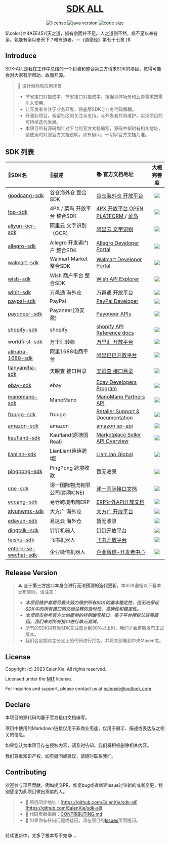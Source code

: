 <div align="center">
<h1 align="center"><a href="https://github.com/ealenxie/sdk-all" target="_blank">SDK ALL</a></h1>

![license](https://img.shields.io/github/license/ealenxie/sdk-all)
![java version](https://img.shields.io/badge/JAVA-1.8+-green.svg)
![code size](https://img.shields.io/github/languages/code-size/ealenxie/sdk-all)
</div>

$\color{＃4AEE45}{天之道，损有余而补不足。人之道则不然，损不足以奉有余。孰能有余以奉天下？唯有道者。--《道德经》第七十七章 }$

## Introduce

SDK-ALL是我在工作中总结的一个封装和整合第三方请求SDK的项目，觉得可能会对大家有所帮助，故而开源。

> 💾 设计目标和应用场景
>
> - 节省接口对接成本，节省接口对接成本，根据具体场景和业务需求按需引入使用。
> - 让开发者专注于业务开发，将底层SDK与业务代码解耦。
> - 开源此项目，希望社区的关注与支持，与开发者共同维护，实现项目的可持续迭代发展。
> - 本项目所有源码均针对平台的官方文档编写，源码中都附有相关地址，请使用时对照官方文档说明，如有疑问，一切以官方文档为准。

## SDK 列表

| 📁SDK名                                                                                       | 📝描述                | 📚 官方文档地址                                                                                                          |                       大概完善度                       |
|:---------------------------------------------------------------------------------------------|:--------------------|:-------------------------------------------------------------------------------------------------------------------|:-------------------------------------------------:|
| [goodcang-sdk](https://github.com/EalenXie/sdk-all/tree/main/goodcang-sdk)                   | 谷仓海外仓 整合SDK         | [谷仓海外仓 开放平台](https://open.goodcang.com/docs_api/practice)                                                          | ![](https://img.shields.io/badge/-98%25-blue.svg) |
| [fop-sdk](https://github.com/EalenXie/sdk-all/tree/main/fop-sdk)                             | 4PX / 菜鸟 开放平台 整合SDK | [4PX 开放平台 OPEN PLATFORM ](http://open.4px.com/apiInfo/api) / [菜鸟](https://open.gfn.cainiao.com/apiInfo/api)        | ![](https://img.shields.io/badge/-90%25-blue.svg) |
| [aliyun-ocr-sdk](https://github.com/EalenXie/sdk-all/tree/main/aliyun-ocr-sdk)               | 阿里云 文字识别（OCR）       | [阿里云 文字识别](https://help.aliyun.com/product/252763.html)                                                            | ![](https://img.shields.io/badge/-83%25-blue.svg) |
| [allegro-sdk](https://github.com/EalenXie/sdk-all/tree/main/allegro-sdk)                     | Allegro 开发者门户 整合SDK | [Allegro Developer Portal](https://developer.allegro.pl/documentation)                                             | ![](https://img.shields.io/badge/-96%25-blue.svg) |
| [walmart-sdk](https://github.com/EalenXie/sdk-all/tree/main/walmart-sdk)                     | Walmart Market整合SDK | [Walmart Developer Portal](https://developer.walmart.com)                                                          | ![](https://img.shields.io/badge/-90%25-blue.svg) |
| [wish-sdk](https://github.com/EalenXie/sdk-all/tree/main/wish-sdk)                           | Wish 商户平台 整合SDK     | [Wish API Explorer](https://china-merchant.wish.com/documentation/api/v3/explorer)                                 | ![](https://img.shields.io/badge/-95%25-blue.svg) |
| [winit-sdk](https://github.com/EalenXie/sdk-all/tree/main/winit-sdk)                         | 万邑通 海外仓             | [万邑通 开放平台](https://developer.winit.com.cn/document/detail/id/14.html)                                              |  ![](https://img.shields.io/badge/-1%25-red.svg)  |
| [paypal-sdk](https://github.com/EalenXie/sdk-all/tree/main/paypal-sdk)                       | PayPal              | [PayPal Developer](https://developer.paypal.com)                                                                   |  ![](https://img.shields.io/badge/-1%25-red.svg)  |
| [payoneer-sdk](https://github.com/EalenXie/sdk-all/tree/main/payoneer-sdk)                   | Payoneer(派安盈)       | [Payoneer APIs](https://developer.payoneer.com/docs/mass-payouts-and-services.html#/ec64bbcc26bbf-overview)        |  ![](https://img.shields.io/badge/-1%25-red.svg)  |
| [shopify-sdk](https://github.com/EalenXie/sdk-all/tree/main/shopify-sdk)                     | shopify             | [shopify API Reference docs](https://shopify.dev/api)                                                              |  ![](https://img.shields.io/badge/-1%25-red.svg)  |
| [worldfirst-sdk](https://github.com/EalenXie/sdk-all/tree/main/worldfirst-sdk)               | 万里汇转账               | [万里汇 开放平台](https://developers.worldfirst.com.cn/docs/alipay-worldfirst/worldfirst_enterprise_solution_zh/overview) |  ![](https://img.shields.io/badge/-1%25-red.svg)  |
| [alibaba-1688-sdk](https://github.com/EalenXie/sdk-all/tree/main/alibaba-1688-sdk)           | 阿里1688电商平台          | [阿里巴巴开放平台](https://open.1688.com/api/apidoclist.htm?id=624392)                                                     |  ![](https://img.shields.io/badge/-1%25-red.svg)  |
| [tianyancha-sdk](https://github.com/EalenXie/sdk-all/tree/main/tianyancha-sdk)               | 天眼查 接口目录            | [天眼查 接口目录](https://open.tianyancha.com/api_list)                                                                   |  ![](https://img.shields.io/badge/-1%25-red.svg)  |
| [ebay-sdk](https://github.com/EalenXie/sdk-all/tree/main/ebay-sdk)                           | ebay                | [Ebay Developers Program](https://developer.ebay.com/develop/apis/restful-apis)                                    |  ![](https://img.shields.io/badge/-1%25-red.svg)  |
| [manomano-sdk](https://github.com/EalenXie/sdk-all/tree/main/manomano-sdk)                   | ManoMano            | [ManoMano Partners API](https://documenter.getpostman.com/view/6076660/TzCJf9gc#intro)                             |  ![](https://img.shields.io/badge/-1%25-red.svg)  |
| [fruugo-sdk](https://github.com/EalenXie/sdk-all/tree/main/fruugo-sdk)                       | fruugo              | [Retailer Support & Documentation]( https://fruugo.atlassian.net/wiki/spaces/RR/overview)                          |  ![](https://img.shields.io/badge/-1%25-red.svg)  |
| [amazon-sdk](https://github.com/EalenXie/sdk-all/tree/main/amazon-sdk)                       | amazon              | [amazon sp-api](https://developer-docs.amazon.com/sp-api)                                                          |  ![](https://img.shields.io/badge/-1%25-red.svg)  |
| [kaufland-sdk](https://github.com/EalenXie/sdk-all/tree/main/kaufland-sdk)                   | Kaufland(原德国Real)   | [Marketplace Seller API Overview](https://sellerapi.kaufland.com/?page=overview)                                   |  ![](https://img.shields.io/badge/-1%25-red.svg)  |
| [lianlian-sdk](https://github.com/EalenXie/sdk-all/tree/main/lianlian-sdk)                   | LianLian(连连跨境)      | [LianLian Global](https://developer.lianlianglobal.com)                                                            |  ![](https://img.shields.io/badge/-1%25-red.svg)  |
| [pingpong-sdk](https://github.com/EalenXie/sdk-all/tree/main/pingpong-sdk)                   | PingPong 跨境收款       | 暂无收录                                                                                                               |  ![](https://img.shields.io/badge/-1%25-red.svg)  |
| [cne-sdk](https://github.com/EalenXie/sdk-all/tree/main/cne-sdk)                             | 递一国际物流有限公司(简称CNE)   | [递一国际接口文档](https://docs.qq.com/pdf/DRmhmeW5uSWJxc3Fu?)                                                             |  ![](https://img.shields.io/badge/-1%25-red.svg)  |
| [eccang-sdk](https://github.com/EalenXie/sdk-all/tree/main/eccang-sdk)                       | 易仓跨境电商ERP           | [ERP对外API开放文档](https://eccang.yuque.com/gko3h7/sw0gov)                                                             |  ![](https://img.shields.io/badge/-1%25-red.svg)  |
| [alyunwms-sdk](https://github.com/EalenXie/sdk-all/tree/main/alyunwms-sdk)                   | 大方广 海外仓             | [大方广 开放平台](http://al.yunwms.com/api-doc/index.php)                                                                 |  ![](https://img.shields.io/badge/-1%25-red.svg)  |
| [edayun-sdk](https://github.com/EalenXie/sdk-all/tree/main/edayun-sdk)                       | 易达云 海外仓             | 暂无收录                                                                                                               |  ![](https://img.shields.io/badge/-1%25-red.svg)  |
| [dingtalk-sdk](https://github.com/EalenXie/sdk-all/tree/main/dingtalk-sdk)                   | 钉钉机器人               | [钉钉开放平台](https://open.dingtalk.com/document/robots/custom-robot-access)                                            |  ![](https://img.shields.io/badge/-1%25-red.svg)  |
| [feishu-sdk](https://github.com/EalenXie/sdk-all/tree/main/feishu-sdk)                       | 飞书机器人               | [飞书开放平台](https://open.feishu.cn/document/ukTMukTMukTM/ucTM5YjL3ETO24yNxkjN)                                        |  ![](https://img.shields.io/badge/-1%25-red.svg)  |
| [enterprise-wechat-sdk](https://github.com/EalenXie/sdk-all/tree/main/enterprise-wechat-sdk) | 企业微信机器人             | [企业微信-开发者中心](https://developer.work.weixin.qq.com/document/path/91770)                                             |  ![](https://img.shields.io/badge/-1%25-red.svg)  |

## Release Version

> ⚠️ 鉴于**第三方接口本身会进行无法预测的迭代更新**，本SDK遵循以下基本发布原则，请注意：
> - _**本项目维护者将尽最大努力维护所有SDK的基本稳定性，但无法保证SDK中的所有接口和文档注释的及时性、准确性和稳定性。**_
> - _**本项目仅参考官方文档提供的样例编写接口。鉴于平台授权认证等原因，我们未对所有接口进行单元测试。**_
> - 所有的SDK只有当SDK完成度达到80%以上时，我们才会定期发布正式版本。
> - 我们会定期对主分支上的代码进行打包，并将其部署到中央Maven库。

## License

Copyright (c) 2023 EalenXie. All rights reserved.

Licensed under the [MIT](https://github.com/EalenXie/sdk-all/blob/main/LICENSE) license.

For inquiries and support, please contact us at [ealenxie@outlook.com](mailto:ealenxie@outlook.com)

## Declare

本项目的源代码均基于官方接口文档编写。

项目中使用的Markdown链接仅用于非商业用途，仅用于展示、描述或表达与之相关的信息。

如果您认为本项目存在侵权内容，请及时告知，我们将积极删除相关内容。

我们尊重知识产权，如有疑问或建议，请随时联系我们。

## Contributing

欢迎参与项目贡献，例如提交PR、修复bug或者新建Issue讨论新的或者变更，特别感谢为此项目做出贡献的人。

> - 🔁 项目同步地址：[https://github.com/EalenXie/sdk-all](https://github.com/EalenXie/sdk-all)
> - 📖 代码贡献指南：[CONTRIBUTING.md](https://github.com/EalenXie/sdk-all/blob/main/CONTRIBUTING.md)
> - 💬 如果你有任何问题或疑问，请在项目的[Issues](https://github.com/EalenXie/sdk-all/issues)页面提问。

<a href="https://github.com/ealenxie/aop-log/graphs/contributors">
<img src="https://contrib.rocks/image?repo=ealenxie/sdk-all"  alt=""/>
</a>


持续更新中，太多了根本写不完😂...